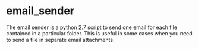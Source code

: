 # email_sender
The email sender is a python 2.7 script to send one email for each file contained in a particular folder. This is useful in some cases when you need to send a file in separate email attachments.
